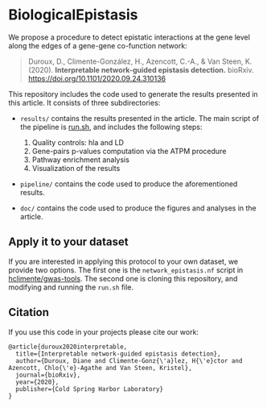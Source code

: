 # BiologicalEpistasis

We propose a procedure to detect epistatic interactions at the gene level along the edges of a gene-gene co-function network:

> Duroux, D., Climente-González, H., Azencott, C.-A., & Van Steen, K. (2020). **Interpretable network-guided epistasis detection.** bioRxiv. https://doi.org/10.1101/2020.09.24.310136

This repository includes the code used to generate the results presented in this article. It consists of three subdirectories:

- `results/` contains the results presented in the article. The main script of the pipeline is [run.sh](pipeline/run.sh), and includes the following steps:

  1. Quality controls: hla and LD
  2. Gene-pairs p-values computation via the ATPM procedure
  3. Pathway enrichment analysis
  4. Visualization of the results

- `pipeline/` contains the code used to produce the aforementioned results.
- `doc/` contains the code used to produce the figures and analyses in the article.

## Apply it to your dataset

If you are interested in applying this protocol to your own dataset, we provide two options. The first one is the `network_epistasis.nf` script in [hclimente/gwas-tools](https://github.com/hclimente/gwas-tools#network_epistasis). The second one is cloning this repository, and modifying and running the `run.sh` file.

## Citation

If you use this code in your projects please cite our work:

```
@article{duroux2020interpretable,
  title={Interpretable network-guided epistasis detection},
  author={Duroux, Diane and Climente-Gonz{\'a}lez, H{\'e}ctor and Azencott, Chlo{\'e}-Agathe and Van Steen, Kristel},
  journal={bioRxiv},
  year={2020},
  publisher={Cold Spring Harbor Laboratory}
}
```
